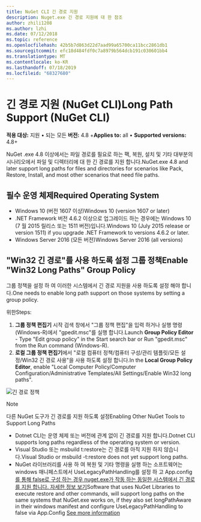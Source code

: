 ```yaml
---
title: NuGet CLI 긴 경로 지원
description: Nuget.exe 긴 경로 지원에 대 한 참조
author: zhili1208
ms.author: lzhi
ms.date: 07/12/2018
ms.topic: reference
ms.openlocfilehash: 42b5b7d863d22d7aad99a65700ca11bcc2861db1
ms.sourcegitcommit: efc18d484fdf0c7a8979b564dcb191c030601bb4
ms.translationtype: MT
ms.contentlocale: ko-KR
ms.lasthandoff: 07/18/2019
ms.locfileid: "68327680"
---
```

# <a name="long-path-support-nuget-cli"></a><span data-ttu-id="2c017-103">긴 경로 지원 (NuGet CLI)</span><span class="sxs-lookup"><span data-stu-id="2c017-103">Long Path Support (NuGet CLI)</span></span>

<span data-ttu-id="2c017-104">**적용 대상:** 지원 &bullet; 되는 모든 **버전:** 4.8 +</span><span class="sxs-lookup"><span data-stu-id="2c017-104">**Applies to:** all &bullet; **Supported versions:** 4.8+</span></span>

<span data-ttu-id="2c017-105">NuGet .exe 4.8 이상에서는 파일 경로를 필요로 하는 팩, 복원, 설치 및 기타 대부분의 시나리오에서 파일 및 디렉터리에 대 한 긴 경로를 지원 합니다.</span><span class="sxs-lookup"><span data-stu-id="2c017-105">NuGet.exe 4.8 and later support long paths for files and directories for scenarios like Pack, Restore, Install, and most other scenarios that need file paths.</span></span>

## <a name="required-operating-system"></a><span data-ttu-id="2c017-106">필수 운영 체제</span><span class="sxs-lookup"><span data-stu-id="2c017-106">Required Operating System</span></span>

-   <span data-ttu-id="2c017-107">Windows 10 (버전 1607 이상)</span><span class="sxs-lookup"><span data-stu-id="2c017-107">Windows 10 (version 1607 or later)</span></span>
-   <span data-ttu-id="2c017-108">.NET Framework 버전 4.6.2 이상으로 업그레이드 하는 경우에는 Windows 10 (7 월 2015 릴리스 또는 1511 버전)입니다.</span><span class="sxs-lookup"><span data-stu-id="2c017-108">Windows 10 (July 2015 release or version 1511) if you upgrade .NET Framework to versions 4.6.2 or later.</span></span>
-   <span data-ttu-id="2c017-109">Windows Server 2016 (모든 버전)</span><span class="sxs-lookup"><span data-stu-id="2c017-109">Windows Server 2016 (all versions)</span></span>

## <a name="enable-win32-long-paths-group-policy"></a><span data-ttu-id="2c017-110">"Win32 긴 경로"를 사용 하도록 설정 그룹 정책</span><span class="sxs-lookup"><span data-stu-id="2c017-110">Enable "Win32 Long Paths" Group Policy</span></span>

<span data-ttu-id="2c017-111">그룹 정책을 설정 하 여 이러한 시스템에서 긴 경로 지원을 사용 하도록 설정 해야 합니다.</span><span class="sxs-lookup"><span data-stu-id="2c017-111">One needs to enable long path support on those systems by setting a group policy.</span></span>

<span data-ttu-id="2c017-112">위한</span><span class="sxs-lookup"><span data-stu-id="2c017-112">Steps:</span></span>
1. <span data-ttu-id="2c017-113">**그룹 정책 편집기** 시작 검색 창에서 "그룹 정책 편집"을 입력 하거나 실행 명령 (Windows-R)에서 "gpedit.msc"를 실행 합니다.</span><span class="sxs-lookup"><span data-stu-id="2c017-113">Launch **Group Policy Editor** - Type "Edit group policy" in the Start search bar or Run "gpedit.msc" from the Run command (Windows-R).</span></span>
2. <span data-ttu-id="2c017-114">**로컬 그룹 정책 편집기**에서 "로컬 컴퓨터 정책/컴퓨터 구성/관리 템플릿/모든 설정/Win32 긴 경로 사용"을 사용 하도록 설정 합니다.</span><span class="sxs-lookup"><span data-stu-id="2c017-114">In the **Local Group Policy Editor**, enable "Local Computer Policy/Computer Configuration/Administrative Templates/All Settings/Enable Win32 long paths".</span></span>

![긴 경로 정책](media/LongPathPolicy.png)


> [!Note]
> <span data-ttu-id="2c017-116">다른 NuGet 도구가 긴 경로를 지원 하도록 설정</span><span class="sxs-lookup"><span data-stu-id="2c017-116">Enabling Other NuGet Tools to Support Long Paths</span></span>
>
> -   <span data-ttu-id="2c017-117">Dotnet CLI는 운영 체제 또는 버전에 관계 없이 긴 경로를 지원 합니다.</span><span class="sxs-lookup"><span data-stu-id="2c017-117">Dotnet CLI supports long paths regardless of the operating system or version.</span></span>
> -   <span data-ttu-id="2c017-118">Visual Studio 또는 msbuild t:restore는 긴 경로를 아직 지원 하지 않습니다.</span><span class="sxs-lookup"><span data-stu-id="2c017-118">Visual Studio or msbuild -t:restore does not yet support long paths.</span></span>
> -   <span data-ttu-id="2c017-119">NuGet 라이브러리를 사용 하 여 복원 및 기타 명령을 실행 하는 소프트웨어는 windows 매니페스트에서 UseLegacyPathHandling를 설정 하 고 App.config [를 통해 false로 구성 하는 경우 nuget.exe가 작동 하는 동일한 시스템에서 긴 경로를 지원 합니다. 자세한 정보 보기](https://blogs.msdn.microsoft.com/jeremykuhne/2016/07/30/net-4-6-2-and-long-paths-on-windows-10/)</span><span class="sxs-lookup"><span data-stu-id="2c017-119">Software that uses NuGet Libraries to execute restore and other commands, will support long paths on the same systems that NuGet.exe works on, if they also set longPathAware in their windows manifest and configure UseLegacyPathHandling to false via App.Config [See more information](https://blogs.msdn.microsoft.com/jeremykuhne/2016/07/30/net-4-6-2-and-long-paths-on-windows-10/)</span></span>

